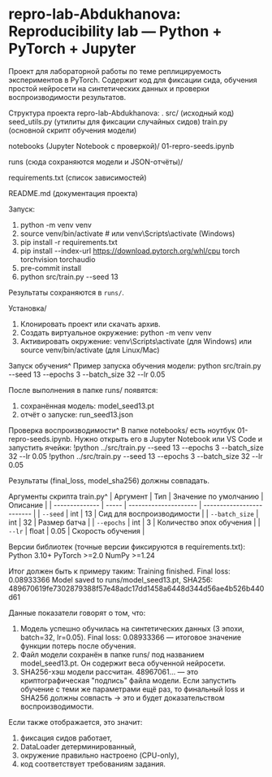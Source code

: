# repro-lab-Abdukhanova: Reproducibility lab — Python + PyTorch + Jupyter

Проект для лабораторной работы по теме реплицируемость экспериментов в PyTorch.
Содержит код для фиксации сида, обучения простой нейросети на синтетических данных и проверки воспроизводимости результатов.

Структура проекта repro-lab-Abdukhanova:
.
src/ (исходный код)
    seed_utils.py (утилиты для фиксации случайных сидов)
    train.py (основной скрипт обучения модели)

notebooks (Jupyter Notebook с проверкой)/
    01-repro-seeds.ipynb

runs (сюда сохраняются модели и JSON-отчёты)/

requirements.txt (список зависимостей)

README.md (документация проекта)


Запуск:
1. python -m venv venv
2. source venv/bin/activate  # или venv\Scripts\activate (Windows)
3. pip install -r requirements.txt
4. pip install --index-url https://download.pytorch.org/whl/cpu torch torchvision torchaudio
5. pre-commit install
6. python src/train.py --seed 13

Результаты сохраняются в `runs/`.

Установка/
1. Клонировать проект или скачать архив.
2. Создать виртуальное окружение: python -m venv venv
3. Активировать окружение: venv\Scripts\activate (для Windows) или source venv/bin/activate (для Linux/Mac)

Запуск обучения^
Пример запуска обучения модели: python src/train.py --seed 13 --epochs 3 --batch_size 32 --lr 0.05

После выполнения в папке runs/ появятся:
1. сохранённая модель: model_seed13.pt
2. отчёт о запуске: run_seed13.json

Проверка воспроизводимости^
В папке notebooks/ есть ноутбук 01-repro-seeds.ipynb.
Нужно открыть его в Jupyter Notebook или VS Code и запустить ячейки:
!python ../src/train.py --seed 13 --epochs 3 --batch_size 32 --lr 0.05
!python ../src/train.py --seed 13 --epochs 3 --batch_size 32 --lr 0.05

Результаты (final_loss, model_sha256) должны совпадать.

Аргументы скрипта train.py^
| Аргумент       | Тип   | Значение по умолчанию | Описание                  |
| -------------- | ----- | --------------------- | ------------------------- |
| `--seed`       | int   | 13                    | Сид для воспроизводимости |
| `--batch_size` | int   | 32                    | Размер батча              |
| `--epochs`     | int   | 3                     | Количество эпох обучения  |
| `--lr`         | float | 0.05                  | Скорость обучения         |

Версии библиотек (точные версии фиксируются в requirements.txt):
Python 3.10+
PyTorch >=2.0
NumPy >=1.24

Итог должен быть к примеру таким:
Training finished. Final loss: 0.08933366
Model saved to runs/model_seed13.pt, SHA256: 489670619fe7302879388f57e48adc17dd1458a6448d344d56ae4b526b440d61

Данные показатели говорят о том, что:
1. Модель успешно обучилась на синтетических данных (3 эпохи, batch=32, lr=0.05).
Final loss: 0.08933366 — итоговое значение функции потерь после обучения.
2. Файл модели сохранён в папке runs/ под названием model_seed13.pt.
Он содержит веса обученной нейросети.
3. SHA256-хэш модели рассчитан.
48967061... — это криптографическая "подпись" файла модели.
Если запустить обучение с теми же параметрами ещё раз, то финальный loss и SHA256 должны совпасть → это и будет доказательством воспроизводимости.

Если также отображается, это значит:
1. фиксация сидов работает,
2. DataLoader детерминированный,
3. окружение правильно настроено (CPU-only),
4. код соответствует требованиям задания.